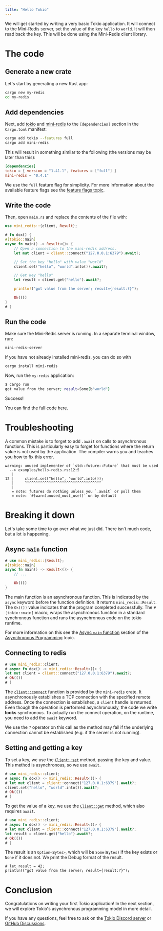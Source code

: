 ```yaml
---
title: "Hello Tokio"
---
```


We will get started by writing a very basic Tokio application. It will connect
to the Mini-Redis server, set the value of the key `hello` to `world`. It will
then read back the key. This will be done using the Mini-Redis client library.

# The code

## Generate a new crate

Let's start by generating a new Rust app:

```bash
cargo new my-redis
cd my-redis
```

## Add dependencies

Next, add [tokio] and [mini-redis] to the `[dependencies]` section in the
`Cargo.toml` manifest:

[tokio]: https://crates.io/crates/tokio
[mini-redis]: https://crates.io/crates/mini-redis

```bash
cargo add tokio --features full
cargo add mini-redis
```

This will result in something similar to the following (the versions may be
later than this):

```toml
[dependencies]
tokio = { version = "1.41.1", features = ["full"] }
mini-redis = "0.4.1"
```

We use the `full` feature flag for simplicity. For more
information about the available feature flags see the [feature flags
topic](/tokio/topics/feature-flags).

## Write the code

Then, open `main.rs` and replace the contents of the file with:

```rust
use mini_redis::{client, Result};

# fn dox() {
#[tokio::main]
async fn main() -> Result<()> {
    // Open a connection to the mini-redis address.
    let mut client = client::connect("127.0.0.1:6379").await?;

    // Set the key "hello" with value "world"
    client.set("hello", "world".into()).await?;

    // Get key "hello"
    let result = client.get("hello").await?;

    println!("got value from the server; result={result:?}");

    Ok(())
}
# }
```

## Run the code

Make sure the Mini-Redis server is running. In a separate terminal window, run:

```bash
mini-redis-server
```

If you have not already installed mini-redis, you can do so with

```bash
cargo install mini-redis
```

Now, run the `my-redis` application:

```bash
$ cargo run
got value from the server; result=Some(b"world")
```

Success!

You can find the full code [here][full].

[full]: https://github.com/tokio-rs/website/blob/master/tutorial-code/hello-tokio/src/main.rs

# Troubleshooting

A common mistake is to forget to add `.await` on calls to asynchronous
functions. This is particularly easy to forget for functions where the return
value is not used by the application. The compiler warns you and teaches you how
to fix this error.

```plain
warning: unused implementer of `std::future::Future` that must be used
  --> examples/hello-redis.rs:12:5
   |
12 |     client.set("hello", "world".into());
   |     ^^^^^^^^^^^^^^^^^^^^^^^^^^^^^^^^^^^
   |
   = note: futures do nothing unless you `.await` or poll them
   = note: `#[warn(unused_must_use)]` on by default
```

# Breaking it down

Let's take some time to go over what we just did. There isn't much code, but a
lot is happening.

## Async `main` function

```rust
# use mini_redis::{Result};
#[tokio::main]
async fn main() -> Result<()> {
    // ...

    Ok(())
}
```

The main function is an asynchronous function. This is indicated by the `async`
keyword before the function definition. It returns `mini_redis::Result`. The
`Ok(())` value indicates that the program completed successfully. The
`#[tokio::main]` macro, wraps the asynchronous function in a standard
synchronous function and runs the asynchronous code on the tokio runtime.

For more information on this see the [Async `main` function] section of the
[Asynchronous Programming] topic.

[Async `main` function]: /tokio/topics/async#async-main-function
[Asynchronous Programming]: /tokio/topics/async

## Connecting to redis

```rust
# use mini_redis::client;
# async fn dox() -> mini_redis::Result<()> {
let mut client = client::connect("127.0.0.1:6379").await?;
# Ok(())
# }
```

The [`client::connect`] function is provided by the `mini-redis` crate. It
asynchronously establishes a TCP connection with the specified remote address.
Once the connection is established, a `client` handle is returned. Even though
the operation is performed asynchronously, the code we write **looks**
synchronous. To actually run the connect operation, on the runtime, you need to
add the `await` keyword.

We use the `?` operator on this call as the method may fail if the underlying
connection cannot be established (e.g. if the server is not running).

[`client::connect`]: https://docs.rs/mini-redis/latest/mini_redis/client/fn.connect.html

## Setting and getting a key

To set a key, we use the [`Client::set`] method, passing the key and value. This
method is asynchronous, so we use `await`.

[`Client::set`]: https://docs.rs/mini-redis/latest/mini_redis/client/struct.Client.html#method.set

```rust
# use mini_redis::client;
# async fn dox() -> mini_redis::Result<()> {
# let mut client = client::connect("127.0.0.1:6379").await?;
client.set("hello", "world".into()).await?;
# Ok(())
# }
```

To get the value of a key, we use the [`Client::get`] method, which also requires `await`.

[`Client::get`]: https://docs.rs/mini-redis/latest/mini_redis/client/struct.Client.html#method.get

```rust
# use mini_redis::client;
# async fn dox() -> mini_redis::Result<()> {
# let mut client = client::connect("127.0.0.1:6379").await?;
let result = client.get("hello").await?;
# Ok(())
# }
```

The result is an `Option<Bytes>`, which will be `Some(Bytes)` if the key exists
or `None` if it does not. We print the Debug format of the result.

```rust,ignore
# let result = 42;
println!("got value from the server; result={result:?}");
```

# Conclusion

Congratulations on writing your first Tokio application! In the next section,
we will explore Tokio's asynchronous programming model in more detail.

If you have any questions, feel free to ask on the [Tokio Discord server] or
[GitHub Discussions].

[Tokio Discord server]: https://discord.gg/tokio
[GitHub Discussions]: https://github.com/tokio-rs/tokio/discussions
